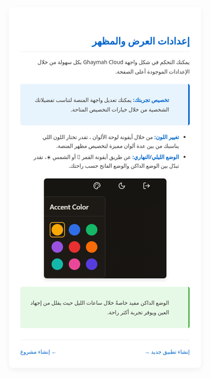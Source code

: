 <!-- Include styles -->
<style>
/* Ghaymah Documentation Unified Styles */
body {
  font-family: 'Segoe UI', Tahoma, Geneva, Verdana, sans-serif;
  line-height: 1.6;
  color: #333;

  margin: 0 auto;
  padding: 20px;
}

/* Header Styles */
h1, h2, h3, h4, h5, h6 {
  color: #0066cc;
  margin-top: 1.5em;
  margin-bottom: 0.5em;
  font-weight: 600;
}

h1 { font-size: 2.2em; border-bottom: 2px solid #eaecef; padding-bottom: 0.3em; }
h2 { font-size: 1.8em; border-bottom: 1px solid #eaecef; padding-bottom: 0.3em; }
h3 { font-size: 1.5em; }
h4 { font-size: 1.25em; }

/* Text and Paragraph Styles */
p {
  margin: 1em 0;
  line-height: 1.8;
}

strong {
  font-weight: 600;
  color: #0066cc;
}

/* List Styles */
ul, ol {
  padding-right: 2em;
  margin-top: 1em;
  margin-bottom: 1em;
}

ul li, ol li {
  margin-bottom: 0.5em;
  line-height: 1.6;
}

/* Image Styles */
img {
  max-width: 100%;
  border-radius: 8px;
  box-shadow: 0 4px 8px rgba(0,0,0,0.1);
  margin: 1.5em 0;
  display: block;
  margin-left: auto;
  margin-right: auto;
}

/* Special Content Blocks */
.info-box, .warning-box, .tip-box {
  padding: 15px;
  margin: 20px 0;
  border-radius: 5px;
  position: relative;
  padding-right: 50px;
}

.info-box {
  background-color: #e8f4fd;
  border-right: 4px solid #0066cc;
}

.warning-box {
  background-color: #fff8e6;
  border-right: 4px solid #f0ad4e;
}

.tip-box {
  background-color: #e6f9e6;
  border-right: 4px solid #5cb85c;
}

/* Code and Pre Blocks */
code {
  font-family: Consolas, Monaco, 'Andale Mono', monospace;
  background-color: #f6f8fa;
  padding: 0.2em 0.4em;
  border-radius: 3px;
  font-size: 0.9em;
}

pre {
  background-color: #f6f8fa;
  border-radius: 5px;
  padding: 16px;
  overflow: auto;
  font-size: 0.9em;
  line-height: 1.45;
}

/* RTL Specific Adjustments */
[dir="rtl"] {
  text-align: right;
}

/* Container for the entire document */
.doc-container {
  background-color: #ffffff;
  border-radius: 10px;
  box-shadow: 0 5px 15px rgba(0,0,0,0.05);
  padding: 30px;
  margin-bottom: 30px;
}

/* Navigation elements */
.doc-nav {
  display: flex;
  justify-content: space-between;
  margin-top: 30px;
  padding-top: 20px;
  border-top: 1px solid #eaecef;
}

.doc-nav a {
  text-decoration: none;
  color: #0066cc;
  display: inline-flex;
  align-items: center;
}

/* Responsive design adjustments */
@media (max-width: 768px) {
  body {
    padding: 15px;
  }

  .doc-container {
    padding: 20px;
  }

  h1 { font-size: 1.8em; }
  h2 { font-size: 1.5em; }
  h3 { font-size: 1.3em; }
}

/* Print-friendly styles */
@media print {
  body {
    font-size: 12pt;
  }

  img {
    max-width: 100% !important;
    page-break-inside: avoid;
  }

  h1, h2, h3, h4, h5, h6 {
    page-break-after: avoid;
  }

  ul, ol {
    page-break-inside: avoid;
  }
}
</style>

<div class="doc-container" dir="rtl">
  <h2 style="color: #0066cc;">إعدادات العرض والمظهر</h2>

  <p>
    يمكنك التحكم في شكل واجهة Ghaymah Cloud بكل سهولة من خلال الإعدادات الموجودة أعلى الصفحة.
  </p>

  <div class="info-box">
    <p><strong>تخصيص تجربتك:</strong> يمكنك تعديل واجهة المنصة لتناسب تفضيلاتك الشخصية من خلال خيارات التخصيص المتاحة.</p>
  </div>

  <ul>
    <li>
      <strong>تغيير اللون:</strong> من خلال أيقونة لوحة الألوان ، تقدر تختار اللون اللي يناسبك من بين عدة ألوان مميزة لتخصيص مظهر المنصة.
    </li>
    <li>
      <strong>الوضع الليلي/النهاري:</strong> عن طريق أيقونة القمر 🌙 أو الشمس ☀️، تقدر تبدّل بين الوضع الداكن والوضع الفاتح حسب راحتك.
    </li>
  </ul>

  <img src="image copy 5.png" alt="اختيار لون الواجهة" style="border: 1px solid #eaecef;">

  <div class="tip-box">
    <p>الوضع الداكن مفيد خاصةً خلال ساعات الليل حيث يقلل من إجهاد العين ويوفر تجربة أكثر راحة.</p>
  </div>

  <div class="doc-nav">
    <a href="new_app.md">إنشاء تطبيق جديد &rarr;</a>
    <a href="create_project.md">&larr; إنشاء مشروع</a>
  </div>
</div>
